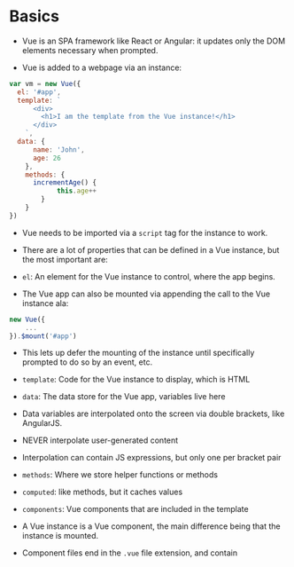 # Basics

- Vue is an SPA framework like React or Angular: it updates only the DOM elements necessary when prompted.
  
- Vue is added to a webpage via an instance:

```javascript
var vm = new Vue({
  el: '#app',
  template: `
      <div>
        <h1>I am the template from the Vue instance!</h1>
      </div>
    `,
  data: {
      name: 'John',
      age: 26
    },
    methods: {
      incrementAge() {
            this.age++
        }
    }
})
```
- Vue needs to be imported via a `script` tag for the instance to work.

- There are a lot of properties that can be defined in a Vue instance, but the most important are:

- `el`: An element for the Vue instance to control, where the app begins. 

- The Vue app can also be mounted via appending the call to the Vue instance ala: 
```javascript
new Vue({
    ...
}).$mount('#app')
```

- This lets up defer the mounting of the instance until specifically prompted to do so by an event, etc.
  
- `template`: Code for the Vue instance to display, which is HTML

- `data`: The data store for the Vue app, variables live here

- Data variables are interpolated onto the screen via double brackets, like AngularJS.

- NEVER interpolate user-generated content

- Interpolation can contain JS expressions, but only one per bracket pair

- `methods`: Where we store helper functions or methods
 
- `computed`: like methods, but it caches values
  
- `components`: Vue components that are included in the template

- A Vue instance is a Vue component, the main difference being that the instance is mounted.

- Component files end in the `.vue` file extension, and contain <template>, <script>, and <style> tags.

- Data is passed from parent to child using a `props` syntax very similar to React's. 
  `<ToDo_List v-bind:items='itemList' >`

- Children components communicate with parents via emitted events


# Terms

- **Directive:** A directive is a token that given Vue special instructions about a DOM element.

- **Mixins:** A mixin is a JS object used to shared common functionality between similar components.

# Directives

- All directives are prefixed with `v-`, followed by the keyword that gives that directive it's specific instructions

- Some directives require additional arguments, as seen in this example: <a v-bind:href="url"> ... </a>

- Directive filters work much like in Angular, using the pipe operator to separate the value and filtering function/method.

- You can create custom directives, as seen below: 

```javascript
Vue.directive('nameofthedirective', {
   bind(element, binding, v_node) {
     // do something
   }
})
```

- Custom directives must be declared before the Vue instance is initialized

- Conditional rendering is handled via directives, `v-if`, `v-else`, etc.

- While `v-if` removes an element from the DOM, `v-show` merely toggles it's visibility. This directive doesn't work with the template wrapper.

- Iterating is done with the `v-for` directive. Like in Angular, mutiple "structural" directives don't play well together.

- To deal with conditionally rendered loops, first filter the list using the 'computed' property before passing it down to the template.

## Reactive Paradigm/DOM Updating

- Array methods that trigger DOM updates: push, pop, shift, unshift, splice, reverse, sort

- `Vue.set()` is a method that updates elements, which takes 3 arguments:
  
  1) The list to be updated
  2) The index of them item
  3) The new value

- Lists require a key, like in React, so as to not lose place



- the <template> wrapper is used to group elements together that get rendered (or don't) based on the same condition



# Components




